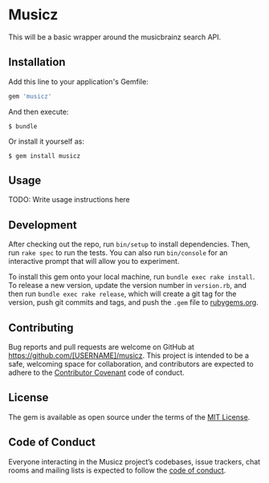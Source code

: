 # Musicz
This will be a basic wrapper around the musicbrainz search API.

## Installation

Add this line to your application's Gemfile:

```ruby
gem 'musicz'
```

And then execute:

    $ bundle

Or install it yourself as:

    $ gem install musicz

## Usage

TODO: Write usage instructions here

## Development

After checking out the repo, run `bin/setup` to install dependencies. Then, run `rake spec` to run the tests. You can also run `bin/console` for an interactive prompt that will allow you to experiment.

To install this gem onto your local machine, run `bundle exec rake install`. To release a new version, update the version number in `version.rb`, and then run `bundle exec rake release`, which will create a git tag for the version, push git commits and tags, and push the `.gem` file to [rubygems.org](https://rubygems.org).

## Contributing

Bug reports and pull requests are welcome on GitHub at https://github.com/[USERNAME]/musicz. This project is intended to be a safe, welcoming space for collaboration, and contributors are expected to adhere to the [Contributor Covenant](http://contributor-covenant.org) code of conduct.

## License

The gem is available as open source under the terms of the [MIT License](https://opensource.org/licenses/MIT).

## Code of Conduct

Everyone interacting in the Musicz project’s codebases, issue trackers, chat rooms and mailing lists is expected to follow the [code of conduct](https://github.com/[USERNAME]/musicz/blob/master/CODE_OF_CONDUCT.md).
